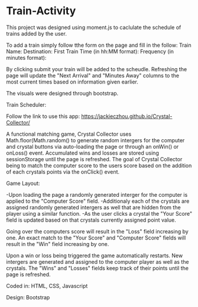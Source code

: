 # Train-Activity
This project was designed using moment.js to caclulate the schedule of trains added by the user.

To add a train simply follow tthe form on the page and fill in the follow:
Train Name:
Destination:
First Train Time (in hh:MM format):
Frequency (in minutes format):

By clicking submit your train will be added to the scheudle. Refreshing the page will update the "Next Arrival" and "Minutes Away" columns to the most current times based on information given earlier.

The visuals were designed through bootstrap.



Train Scheduler: 

Follow the link to use this app: https://jackieczhou.github.io/Crystal-Collector/

A functional matching game, Crystal Collector uses Math.floor(Math.random() to generate random intergers for the computer and crystal buttons via auto-loading the page or through an onWin() or onLoss() event. Accumulated wins and losses are stored using sessionStorage until the page is refreshed. The goal of Crystal Collector being to match the computer score to the users score based on the addition of each crystals points via the onClick() event.

Game Layout:

-Upon loading the page a randomly generated interger for the computer is applied to the "Computer Score" field. -Additionaly each of the crystals are assigned randomly generated intergers as well that are hidden from the player using a similar function. -As the user clicks a crystal the "Your Score" field is updated based on that crystals currently assigned point value.

Going over the computers score will result in the "Loss" field increasing by one. An exact match to the "Your Score" and "Computer Score" fields will result in the "Win" field increasing by one.

Upon a win or loss being triggered the game automatically restarts. New intergers are generated and assigned to the computer player as well as the crystals. The "Wins" and "Losses" fields keep track of their points until the page is refreshed.

Coded in: HTML, CSS, Javascript

Design: Bootstrap
